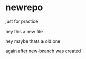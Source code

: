 # newrepo
just for practice


hey this a new file

hey maybe thats a old one



again after new-branch was created
